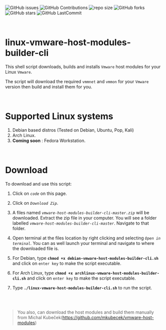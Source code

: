 ![GitHub issues](https://img.shields.io/github/issues/LinuxEuphony/vmware-host-modules-builder-cli?&labelColor=black&color=eb3b5a&label=Issues&logo=issues&logoColor=black&style=for-the-badge)
![GitHub Contributions](https://img.shields.io/github/contributors/LinuxEuphony/vmware-host-modules-builder-cli?&labelColor=black&color=8854d0&style=for-the-badge)
![repo size](https://img.shields.io/github/repo-size/LinuxEuphony/vmware-host-modules-builder-cli?label=Repo%20Size&style=for-the-badge&labelColor=black&color=20bf6b)
![GitHub forks](https://img.shields.io/github/forks/LinuxEuphony/vmware-host-modules-builder-cli?&labelColor=black&color=0fb9b1&style=for-the-badge)
![GitHub stars](https://img.shields.io/github/stars/LinuxEuphony/vmware-host-modules-builder-cli?&labelColor=black&color=f7b731&style=for-the-badge)
![GitHub LastCommit](https://img.shields.io/github/last-commit/LinuxEuphony/vmware-host-modules-builder-cli?logo=github&labelColor=black&color=d1d8e0&style=for-the-badge)


<br>

# linux-vmware-host-modules-builder-cli
This shell script downloads, builds and installs `Vmware` host modules for your Linux `Vmware`.

The script will download the required `vmmnet` and `vmmon` for your `Vmware` version then build and install them for you.


</br>

# Supported Linux systems
  1. Debian based distros (Tested on Debian, Ubuntu, Pop, Kali)
  2. Arch Linux.
  3. **Coming soon** : Fedora Workstation.


</br>

# Download
To download and use this script:
  1. Click on *`code`* on this page.
  2. Click on *`Download Zip`*.
  3. A files named *`vmware-host-modules-builder-cli-master.zip`* will be downloaded. Extract the zip file in your computer. You will see a folder labelled *`vmware-host-modules-builder-cli-master`*. Navigate to that folder.
  4. Open terminal at the files location by right clicking and selecting *`Open in terminal`*. You can as well launch your terminal and navigate to where the downloaded file is.

  5. For Debian, type **`chmod +x debian-vmware-host-modules-builder-cli.sh`** and click on `enter key` to make the script executable.

  6. For Arch Linux, type **`chmod +x archlinux-vmware-host-modules-builder-cli.sh`** and click on `enter key` to make the script executable.

  6. Type **`./linux-vmware-host-modules-builder-cli.sh`** to run the script.

</br></br>
>You also, can download the host modules and build them manually from Michal Kubeček(https://github.com/mkubecek/vmware-host-modules)
